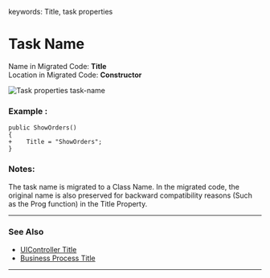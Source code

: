 ﻿keywords: Title, task properties
# Task Name

Name in Migrated Code: **Title**   
Location in Migrated Code: **Constructor**  

![Task properties task-name](Task-properties-task-name.jpg)


### Example :
```csdiff
public ShowOrders()
{   
+    Title = "ShowOrders";  
}
```
### Notes:
The task name is migrated to a Class Name. In the migrated code, the original name is also preserved for backward compatibility reasons (Such as the Prog function) in the Title Property.

---
### See Also

* [UIController Title ](/reference/html/P_Firefly_Box_UIController_Title.htm)
* [Business Process Title](/reference/html/P_Firefly_Box_BusinessProcess_Title.htm)

--- 